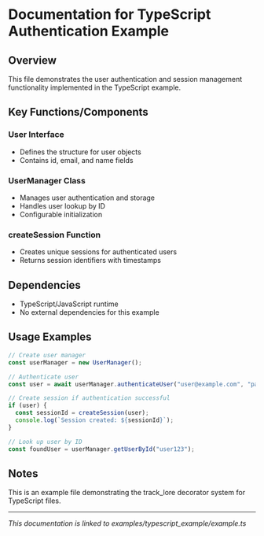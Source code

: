 # Documentation for TypeScript Authentication Example

## Overview

This file demonstrates the user authentication and session management functionality implemented in the TypeScript example.

## Key Functions/Components

### User Interface

- Defines the structure for user objects
- Contains id, email, and name fields

### UserManager Class

- Manages user authentication and storage
- Handles user lookup by ID
- Configurable initialization

### createSession Function

- Creates unique sessions for authenticated users
- Returns session identifiers with timestamps

## Dependencies

- TypeScript/JavaScript runtime
- No external dependencies for this example

## Usage Examples

```typescript
// Create user manager
const userManager = new UserManager();

// Authenticate user
const user = await userManager.authenticateUser("user@example.com", "password");

// Create session if authentication successful
if (user) {
  const sessionId = createSession(user);
  console.log(`Session created: ${sessionId}`);
}

// Look up user by ID
const foundUser = userManager.getUserById("user123");
```

## Notes

This is an example file demonstrating the track_lore decorator system for TypeScript files.

---

_This documentation is linked to examples/typescript_example/example.ts_
